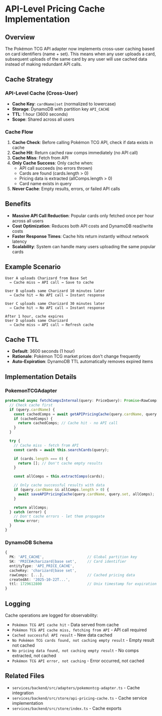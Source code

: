# API-Level Pricing Cache Implementation

## Overview

The Pokémon TCG API adapter now implements cross-user caching based on card identifiers (name + set). This means when any user uploads a card, subsequent uploads of the same card by any user will use cached data instead of making redundant API calls.

## Cache Strategy

### API-Level Cache (Cross-User)

- **Cache Key**: `cardName|set` (normalized to lowercase)
- **Storage**: DynamoDB with partition key `API_CACHE`
- **TTL**: 1 hour (3600 seconds)
- **Scope**: Shared across all users

### Cache Flow

1. **Cache Check**: Before calling Pokémon TCG API, check if data exists in cache
2. **Cache Hit**: Return cached raw comps immediately (no API call)
3. **Cache Miss**: Fetch from API
4. **Only Cache Success**: Only cache when:
   - API call succeeds (no errors thrown)
   - Cards are found (cards.length > 0)
   - Pricing data is extracted (allComps.length > 0)
   - Card name exists in query
5. **Never Cache**: Empty results, errors, or failed API calls

## Benefits

- **Massive API Call Reduction**: Popular cards only fetched once per hour across all users
- **Cost Optimization**: Reduces both API costs and DynamoDB read/write costs
- **Faster Response Times**: Cache hits return instantly without network latency
- **Scalability**: System can handle many users uploading the same popular cards

## Example Scenario

```
User A uploads Charizard from Base Set
  → Cache miss → API call → Save to cache

User B uploads same Charizard 10 minutes later
  → Cache hit → No API call → Instant response

User C uploads same Charizard 30 minutes later
  → Cache hit → No API call → Instant response

After 1 hour, cache expires
User D uploads same Charizard
  → Cache miss → API call → Refresh cache
```

## Cache TTL

- **Default**: 3600 seconds (1 hour)
- **Rationale**: Pokémon TCG market prices don't change frequently
- **Auto-Expiration**: DynamoDB TTL automatically removes expired items

## Implementation Details

### PokemonTCGAdapter

```typescript
protected async fetchCompsInternal(query: PriceQuery): Promise<RawComp[]> {
  // Check cache first
  if (query.cardName) {
    const cachedComps = await getAPIPricingCache(query.cardName, query.set);
    if (cachedComps) {
      return cachedComps; // Cache hit - no API call
    }
  }

  try {
    // Cache miss - fetch from API
    const cards = await this.searchCards(query);

    if (cards.length === 0) {
      return []; // Don't cache empty results
    }

    const allComps = this.extractComps(cards);

    // Only cache successful results with data
    if (query.cardName && allComps.length > 0) {
      await saveAPIPricingCache(query.cardName, query.set, allComps);
    }

    return allComps;
  } catch (error) {
    // Don't cache errors - let them propagate
    throw error;
  }
}
```

### DynamoDB Schema

```typescript
{
  PK: 'API_CACHE',                    // Global partition key
  SK: 'PRICE#charizard|base set',     // Card identifier
  entityType: 'API_PRICE_CACHE',
  cacheKey: 'charizard|base set',
  rawComps: [...],                    // Cached pricing data
  createdAt: '2025-10-22T...',
  ttl: 1729612800                     // Unix timestamp for expiration
}
```

## Logging

Cache operations are logged for observability:

- `Pokémon TCG API cache hit` - Data served from cache
- `Pokémon TCG API cache miss, fetching from API` - API call required
- `Cached successful API result` - New data cached
- `No Pokémon TCG cards found, not caching empty result` - Empty result not cached
- `No pricing data found, not caching empty result` - No comps extracted, not cached
- `Pokémon TCG API error, not caching` - Error occurred, not cached

## Related Files

- `services/backend/src/adapters/pokemontcg-adapter.ts` - Cache integration
- `services/backend/src/store/api-pricing-cache.ts` - Cache service implementation
- `services/backend/src/store/index.ts` - Cache exports
